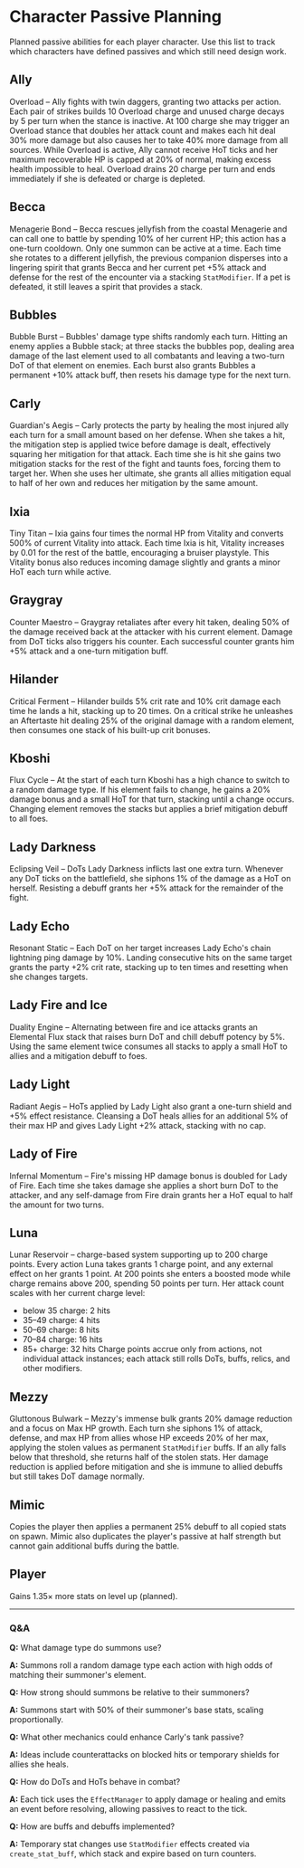 # Character Passive Planning

Planned passive abilities for each player character. Use this list to track which characters have defined passives and which still need design work.

## Ally
Overload – Ally fights with twin daggers, granting two attacks per action.
Each pair of strikes builds 10 Overload charge and unused charge decays by
5 per turn when the stance is inactive. At 100 charge she may trigger an
Overload stance that doubles her attack count and makes each hit deal 30%
more damage but also causes her to take 40% more damage from all sources.
While Overload is active, Ally cannot receive HoT ticks and her maximum
recoverable HP is capped at 20% of normal, making excess health impossible
to heal. Overload drains 20 charge per turn and ends immediately if she is
defeated or charge is depleted.

## Becca
Menagerie Bond – Becca rescues jellyfish from the coastal Menagerie and
can call one to battle by spending 10% of her current HP; this action has a
one-turn cooldown. Only one summon can be active at a time. Each time she
rotates to a different jellyfish, the previous companion disperses into a
lingering spirit that grants Becca and her current pet +5% attack and
defense for the rest of the encounter via a stacking `StatModifier`. If a
pet is defeated, it still leaves a spirit that provides a stack.

## Bubbles
Bubble Burst – Bubbles' damage type shifts randomly each turn. Hitting an
enemy applies a Bubble stack; at three stacks the bubbles pop, dealing
area damage of the last element used to all combatants and leaving a
two-turn DoT of that element on enemies. Each burst also grants Bubbles a
permanent +10% attack buff, then resets his damage type for the next turn.

## Carly
Guardian's Aegis – Carly protects the party by healing the most injured
ally each turn for a small amount based on her defense. When she takes a
hit, the mitigation step is applied twice before damage is dealt,
effectively squaring her mitigation for that attack. Each time she is hit
she gains two mitigation stacks for the rest of the fight and taunts foes,
forcing them to target her. When she uses her ultimate, she grants all
allies mitigation equal to half of her own and reduces her mitigation by
the same amount.

## Ixia
Tiny Titan – Ixia gains four times the normal HP from Vitality and
converts 500% of current Vitality into attack. Each time Ixia is hit,
Vitality increases by 0.01 for the rest of the battle, encouraging a
bruiser playstyle. This Vitality bonus also reduces incoming damage
slightly and grants a minor HoT each turn while active.

## Graygray
Counter Maestro – Graygray retaliates after every hit taken, dealing 50%
of the damage received back at the attacker with his current element.
Damage from DoT ticks also triggers his counter. Each successful counter
grants him +5% attack and a one-turn mitigation buff.

## Hilander
Critical Ferment – Hilander builds 5% crit rate and 10% crit damage each
time he lands a hit, stacking up to 20 times. On a critical strike he
unleashes an Aftertaste hit dealing 25% of the original damage with a
random element, then consumes one stack of his built-up crit bonuses.

## Kboshi
Flux Cycle – At the start of each turn Kboshi has a high chance to switch
to a random damage type. If his element fails to change, he gains a 20%
damage bonus and a small HoT for that turn, stacking until a change
occurs. Changing element removes the stacks but applies a brief mitigation
debuff to all foes.

## Lady Darkness
Eclipsing Veil – DoTs Lady Darkness inflicts last one extra turn. Whenever
any DoT ticks on the battlefield, she siphons 1% of the damage as a HoT on
herself. Resisting a debuff grants her +5% attack for the remainder of the
fight.

## Lady Echo
Resonant Static – Each DoT on her target increases Lady Echo's chain
lightning ping damage by 10%. Landing consecutive hits on the same target
grants the party +2% crit rate, stacking up to ten times and resetting
when she changes targets.

## Lady Fire and Ice
Duality Engine – Alternating between fire and ice attacks grants an
Elemental Flux stack that raises burn DoT and chill debuff potency by 5%.
Using the same element twice consumes all stacks to apply a small HoT to
allies and a mitigation debuff to foes.

## Lady Light
Radiant Aegis – HoTs applied by Lady Light also grant a one-turn shield
and +5% effect resistance. Cleansing a DoT heals allies for an additional
5% of their max HP and gives Lady Light +2% attack, stacking with no cap.

## Lady of Fire
Infernal Momentum – Fire's missing HP damage bonus is doubled for Lady of
Fire. Each time she takes damage she applies a short burn DoT to the
attacker, and any self-damage from Fire drain grants her a HoT equal to
half the amount for two turns.

## Luna
Lunar Reservoir – charge-based system supporting up to 200 charge points.
Every action Luna takes grants 1 charge point, and any external effect on her
grants 1 point. At 200 points she enters a boosted mode while charge remains
above 200, spending 50 points per turn.
Her attack count scales with her current charge level:
- below 35 charge: 2 hits
- 35–49 charge: 4 hits
- 50–69 charge: 8 hits
- 70–84 charge: 16 hits
- 85+ charge: 32 hits
Charge points accrue only from actions, not individual attack instances; each
attack still rolls DoTs, buffs, relics, and other modifiers.

## Mezzy
Gluttonous Bulwark – Mezzy's immense bulk grants 20% damage reduction and a
focus on Max HP growth. Each turn she siphons 1% of attack, defense, and
max HP from allies whose HP exceeds 20% of her max, applying the stolen
values as permanent `StatModifier` buffs. If an ally falls below that
threshold, she returns half of the stolen stats. Her damage reduction is
applied before mitigation and she is immune to allied debuffs but still
takes DoT damage normally.

## Mimic
Copies the player then applies a permanent 25% debuff to all copied stats
on spawn. Mimic also duplicates the player's passive at half strength but
cannot gain additional buffs during the battle.

## Player
Gains 1.35× more stats on level up (planned).

---

### Q&A

**Q:** What damage type do summons use?

**A:** Summons roll a random damage type each action with high odds of matching their summoner's element.

**Q:** How strong should summons be relative to their summoners?

**A:** Summons start with 50% of their summoner's base stats, scaling proportionally.

**Q:** What other mechanics could enhance Carly's tank passive?

**A:** Ideas include counterattacks on blocked hits or temporary shields for allies she heals.

**Q:** How do DoTs and HoTs behave in combat?

**A:** Each tick uses the `EffectManager` to apply damage or healing and
emits an event before resolving, allowing passives to react to the tick.

**Q:** How are buffs and debuffs implemented?

**A:** Temporary stat changes use `StatModifier` effects created via
`create_stat_buff`, which stack and expire based on turn counters.

